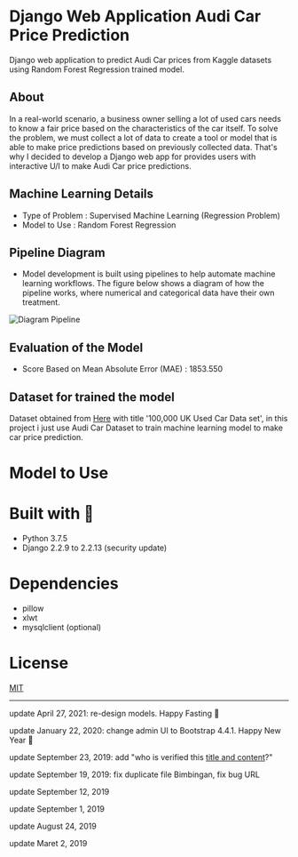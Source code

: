 # Django Web Application Audi Car Price Prediction
Django web application to predict Audi Car prices from Kaggle datasets using Random Forest Regression trained model.

## About
In a real-world scenario, a business owner selling a lot of used cars needs to know a fair price based on the characteristics of the car itself. To solve the problem, we must
collect a lot of data to create a tool or model that is able to make price predictions based on previously collected data. That's why I decided to develop a Django web app for
provides users with interactive U/I to make Audi Car price predictions.

## Machine Learning Details
 
  - Type of Problem : Supervised Machine Learning (Regression Problem)
  - Model to Use   : Random Forest Regression

## Pipeline Diagram
   
   - Model development is built using pipelines to help automate machine learning workflows. The figure below shows a diagram of how the pipeline works, where numerical and categorical data have their own treatment.
   
   ![Diagram Pipeline](screenshot/digram_pipeline.PNG)
   
  
## Evaluation of the Model

  - Score Based on Mean Absolute Error (MAE) : 1853.550
  

## Dataset for trained the model
Dataset obtained from [Here](https://www.kaggle.com/adityadesai13/used-car-dataset-ford-and-mercedes) with title '100,000 UK Used Car Data set', in this project i just use
Audi Car Dataset to train machine learning model to make car price prediction.

# Model to Use

# Built with 💜
* Python 3.7.5
* Django 2.2.9 to 2.2.13 (security update)

# Dependencies
* pillow
* xlwt
* mysqlclient (optional)
 
# License
[MIT](https://github.com/HilmiZul/epkl3/blob/master/LICENSE)

---
update April 27, 2021: re-design models. Happy Fasting 🌙

update January 22, 2020: change admin UI to Bootstrap 4.4.1. Happy New Year 🎉

update September 23, 2019: add "who is verified this [title and content](https://github.com/HilmiZul/epkl3/commit/ce582a9becb009e334c57446d087ffaa71ce0cfb)?"

update September 19, 2019: fix duplicate file Bimbingan, fix bug URL

update September 12, 2019

update September 1, 2019

update August 24, 2019

update Maret 2, 2019
